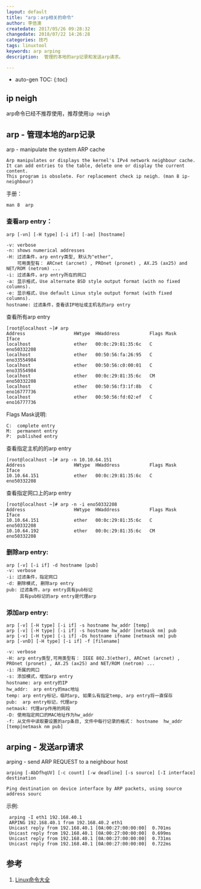 ```yaml
---
layout: default
title: "arp：arp相关的命令"
author: 李佶澳
createdate: 2017/05/26 09:28:32
changedate: 2018/07/22 14:26:28
categories: 技巧
tags: linuxtool
keywords: arp arping
description:  管理的本地的arp记录和发送arp请求。

---
```


* auto-gen TOC:
{:toc}

## ip neigh

arp命令已经不推荐使用，推荐使用`ip neigh`

## arp - 管理本地的arp记录

arp - manipulate the system ARP cache

	Arp manipulates or displays the kernel's IPv4 network neighbour cache. It can add entries to the table, delete one or display the current content.
	This program is obsolete. For replacement check ip neigh. (man 8 ip-neighbour)

手册：

	man 8  arp

### 查看arp entry：

	arp [-vn] [-H type] [-i if] [-ae] [hostname]

	-v: verbose
	-n: shows numerical addresses
	-H: 过滤条件，arp entry类型, 默认为"ether", 
	    可用类型有： ARCnet (arcnet) , PROnet (pronet) , AX.25 (ax25) and NET/ROM (netrom) ...
	-i: 过滤条件，arp entry所在的网口
	-a: 显示格式，Use alternate BSD style output format (with no fixed columns).
	-e: 显示格式，Use default Linux style output format (with fixed columns).
	hostname: 过滤条件，查看该IP地址或主机名的arp entry

查看所有arp entry

	[root@localhost ~]# arp 
	Address                  HWtype  HWaddress           Flags Mask            Iface
	localhost                ether   00:0c:29:81:35:6c   C                     eno50332208
	localhost                ether   00:50:56:fa:26:95   C                     eno33554984
	localhost                ether   00:50:56:c0:00:01   C                     eno33554984
	localhost                ether   00:0c:29:81:35:6c   CM                    eno50332208
	localhost                ether   00:50:56:f3:1f:8b   C                     eno16777736
	localhost                ether   00:50:56:fd:02:ef   C                     eno16777736

Flags Mask说明:

	C:  complete entry
	M:  permanent entry
	P:  published entry

查看指定主机的的arp entry

	[root@localhost ~]# arp -n 10.10.64.151
	Address                  HWtype  HWaddress           Flags Mask            Iface
	10.10.64.151             ether   00:0c:29:81:35:6c   C                     eno50332208

查看指定网口上的arp entry

	[root@localhost ~]# arp -n -i eno50332208
	Address                  HWtype  HWaddress           Flags Mask            Iface
	10.10.64.151             ether   00:0c:29:81:35:6c   C                     eno50332208
	10.10.64.192             ether   00:0c:29:81:35:6c   CM                    eno50332208

### 删除arp entry:

	arp [-v] [-i if] -d hostname [pub]
	-v: verbose
	-i: 过滤条件，指定网口
	-d: 删除模式, 删除arp entry
	pub: 过滤条件，arp entry具有pub标记
	     具有pub标记的arp entry是代理arp

### 添加arp entry:

	arp [-v] [-H type] [-i if] -s hostname hw_addr [temp]
	arp [-v] [-H type] [-i if] -s hostname hw_addr [netmask nm] pub
	arp [-v] [-H type] [-i if] -Ds hostname ifname [netmask nm] pub
	arp [-vnD] [-H type] [-i if] -f [filename]

	-v: verbose
	-H: arp entry类型,可用类型有： IEEE 802.3(ether), ARCnet (arcnet) , PROnet (pronet) , AX.25 (ax25) and NET/ROM (netrom) ...
	-i: 所属的网口
	-s: 添加模式，增加arp entry
	hostname: arp entry的IP
	hw_addr:  arp entry的mac地址
	temp: arp entry标记，临时arp, 如果么有指定temp, arp entry将一直保存
	pub:  arp entry标记，代理arp
	netmask: 代理arp作用的网段
	-D: 使用指定网口的MAC地址作为hw_addr
	-f: 从文件中读取要设置的arp条目, 文件中每行记录的格式： hostname  hw_addr  [temp|netmask nm pub]

## arping - 发送arp请求

arping - send ARP REQUEST to a neighbour host

	arping [-AbDfhqUV] [-c count] [-w deadline] [-s source] [-I interface] destination
	
	Ping destination on device interface by ARP packets, using source address sourc

示例:

	 arping -I eth1 192.168.40.1
	 ARPING 192.168.40.1 from 192.168.40.2 eth1
	 Unicast reply from 192.168.40.1 [0A:00:27:00:00:00]  0.701ms
	 Unicast reply from 192.168.40.1 [0A:00:27:00:00:00]  0.699ms
	 Unicast reply from 192.168.40.1 [0A:00:27:00:00:00]  0.731ms
	 Unicast reply from 192.168.40.1 [0A:00:27:00:00:00]  0.722ms

## 参考

1. [Linux命令大全][1]

[1]: http://man.linuxde.net/ "Linux命令大全"



